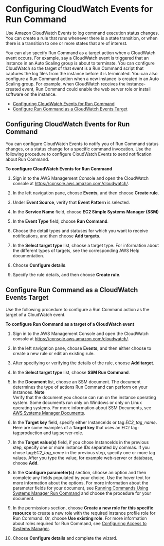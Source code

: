 # Configuring CloudWatch Events for Run Command<a name="rc-cwe"></a>

Use Amazon CloudWatch Events to log command execution status changes\. You can create a rule that runs whenever there is a state transition, or when there is a transition to one or more states that are of interest\. 

You can also specify Run Command as a target action when a CloudWatch event occurs\. For example, say a CloudWatch event is triggered that an instance in an Auto Scaling group is about to terminate\. You can configure CloudWatch so the target of that event is a Run Command script that captures the log files from the instance before it is terminated\. You can also configure a Run Command action when a new instance is created in an Auto Scaling group\. For example, when CloudWatch receives the instance\-created event, Run Command could enable the web server role or install software on the instance\.
+ [Configuring CloudWatch Events for Run Command](#rc-cwe-logging)
+ [Configure Run Command as a CloudWatch Events Target](#rc-cwe-target)

## Configuring CloudWatch Events for Run Command<a name="rc-cwe-logging"></a>

You can configure CloudWatch Events to notify you of Run Command status changes, or a status change for a specific command invocation\. Use the following procedure to configure CloudWatch Events to send notification about Run Command\. 

**To configure CloudWatch Events for Run Command**

1. Sign in to the AWS Management Console and open the CloudWatch console at [https://console\.aws\.amazon\.com/cloudwatch/](https://console.aws.amazon.com/cloudwatch/)\.

1. In the left navigation pane, choose **Events**, and then choose **Create rule**\.

1. Under **Event Source**, verify that **Event Pattern** is selected\.

1. In the **Service Name** field, choose **EC2 Simple Systems Manager \(SSM\)**

1. In the **Event Type** field, choose **Run Command**\.

1. Choose the detail types and statuses for which you want to receive notifications, and then choose **Add targets**\.

1. In the **Select target type** list, choose a target type\. For information about the different types of targets, see the corresponding AWS Help documentation\. 

1. Choose **Configure details**\.

1. Specify the rule details, and then choose **Create rule**\.

## Configure Run Command as a CloudWatch Events Target<a name="rc-cwe-target"></a>

Use the following procedure to configure a Run Command action as the target of a CloudWatch event\.

**To configure Run Command as a target of a CloudWatch event**

1. Sign in to the AWS Management Console and open the CloudWatch console at [https://console\.aws\.amazon\.com/cloudwatch/](https://console.aws.amazon.com/cloudwatch/)\.

1. In the left navigation pane, choose **Events**, and then either choose to create a new rule or edit an existing rule\.

1. After specifying or verifying the details of the rule, choose **Add target**\.

1. In the **Select target type** list, choose **SSM Run Command**\. 

1. In the **Document** list, choose an SSM document\. The document determines the type of actions Run Command can perform on your instances\.
**Note**  
Verify that the document you choose can run on the instance operating system\. Some documents run only on Windows or only on Linux operating systems\. For more information about SSM Documents, see [AWS Systems Manager Documents](sysman-ssm-docs.md)\.

1. In the **Target key** field, specify either InstanceIds or tag:*EC2\_tag\_name*\. Here are some examples of a **Target key** that uses an EC2 tag: tag:production and tag:server\-role\.

1. In the **Target value\(s\)** field, if you chose InstanceIds in the previous step, specify one or more instance IDs separated by commas\. If you chose tag:*EC2\_tag\_name* in the previous step, specify one or more tag values\. After you type the value, for example web\-server or database, choose **Add**\.

1. In the **Configure parameter\(s\)** section, choose an option and then complete any fields populated by your choice\. Use the hover text for more information about the options\. For more information about the parameter fields for your document, see [Running Commands Using Systems Manager Run Command](run-command.md) and choose the procedure for your document\.

1. In the permissions section, choose **Create a new role for this specific resource** to create a new role with the required instance profile role for Run Command\. Or, choose **Use existing role**\. For more information about roles required for Run Command, see [Configuring Access to Systems Manager](systems-manager-access.md)\.

1. Choose **Configure details** and complete the wizard\.